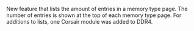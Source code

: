 New feature that lists the amount of entries in a memory type page. The number of entries is shown at the top of each memory type page. For additions to lists, one Corsair module was added to DDR4.
